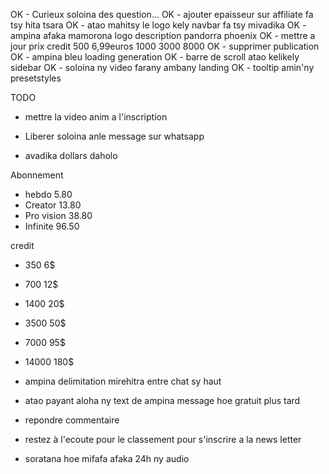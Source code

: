 OK - Curieux soloina des question...
OK - ajouter epaisseur sur affiliate fa tsy hita tsara
OK - atao mahitsy le logo kely navbar fa tsy mivadika
OK - ampina afaka mamorona logo description pandorra phoenix
OK - mettre a jour prix credit 500 6,99euros 1000 3000 8000
OK - supprimer publication
OK - ampina bleu loading generation
OK - barre de scroll atao kelikely sidebar
OK - soloina ny video farany ambany landing
OK - tooltip amin'ny presetstyles

TODO

- mettre la video anim a l'inscription
- Liberer soloina anle message sur whatsapp

- avadika dollars daholo

Abonnement

- hebdo 5.80
- Creator 13.80
- Pro vision 38.80
- Infinite 96.50

credit

- 350 6$
- 700 12$
- 1400 20$
- 3500 50$
- 7000 95$
- 14000 180$

- ampina delimitation mirehitra entre chat sy haut
- atao payant aloha ny text de ampina message hoe gratuit plus tard
- repondre commentaire
- restez à l'ecoute pour le classement pour s'inscrire a la news letter
- soratana hoe mifafa afaka 24h ny audio
